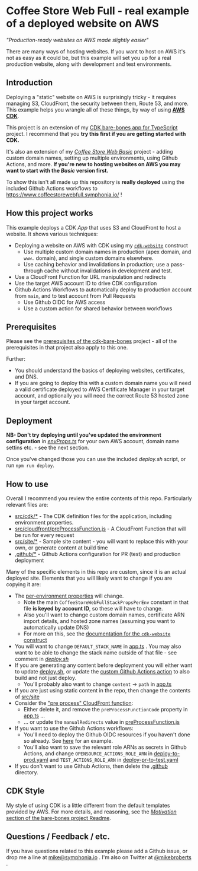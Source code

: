 # Coffee Store Web Full - real example of a deployed website on AWS

_"Production-ready websites on AWS made slightly easier"_

There are many ways of hosting websites. If you want to host on AWS it's not as easy as it could be, but this example
will set you up for a real production website, along with development and test environments.

## Introduction

Deploying a "static" website on AWS is surprisingly tricky - it requires managing S3, CloudFront, the security between them, Route 53, and more. This example helps you wrangle all of these things, by way of using [**AWS CDK**](https://docs.aws.amazon.com/cdk/v2/guide/home.html).

This project is an extension of my [CDK bare-bones app for TypeScript](https://github.com/symphoniacloud/cdk-bare-bones) project. I recommend that you **try this first if you are getting started with CDK.**

It's also an extension of my [_Coffee Store Web Basic_](https://github.com/symphoniacloud/coffee-store-web-basic) project - adding custom domain names, setting up multiple environments, using Github Actions, and more. **If you're new to hosting websites on AWS you may want to start with the _Basic_ version first.**

To show this isn't all made up this repository is **really deployed** using the included Github Actions workflows to https://www.coffeestorewebfull.symphonia.io/ !

## How this project works

This example deploys a CDK _App_ that uses S3 and CloudFront to host a website. It shows various techniques:

* Deploying a website on AWS with CDK using my [`cdk-website`](https://github.com/symphoniacloud/cdk-website) construct
    * Use multiple custom domain names in production (apex domain, and `www.` domain), and single custom domains elsewhere.
    * Use caching behavior and invalidations in production; use a pass-through cache without invalidations in development and test.
* Use a CloudFront Function for URL manipulation and redirects
* Use the target AWS account ID to drive CDK configuration
* Github Actions Workflows to automatically deploy to production account from `main`, and to test account from Pull Requests
    * Use Github OIDC for AWS access
    * Use a custom action for shared behavior between workflows

## Prerequisites

Please see the [prerequisites of the cdk-bare-bones](https://github.com/symphoniacloud/cdk-bare-bones#prerequisites) project - all of the prerequisites in that project also apply to this one.

Further:

* You should understand the basics of deploying websites, certificates, and DNS.
* If you are going to deploy this with a custom domain name you will need a valid certificate deployed to AWS Certificate Manager in your target account, and optionally you will need the correct Route 53 hosted zone in your target account. 

## Deployment

**NB- Don't try deploying until you've updated the environment configuration** in [_envProps.ts_](src/cdk/envProps.ts) for your own AWS account, domain name settins etc. - see the next section.

Once you've changed those you can use the included _deploy.sh_ script, or run `npm run deploy`.

## How to use

Overall I recommend you review the entire contents of this repo. Particularly relevant files are:

* [src/cdk/*](src/cdk) - The CDK definition files for the application, including environment properties.
* [src/cloudfront/preProcessFunction.js](src/cloudfront/preProcessFunction.js) - A CloudFront Function that will be run for every request
* [src/site/*](src/site) - Sample site content - you will want to replace this with your own, or generate content at build time
* [.github/*](.github) - Github Actions configuration for PR (test) and production deployment

Many of the specific elements in this repo are custom, since it is an actual deployed site. Elements that you will likely want to change if you are copying it are:

* The [per-environment properties](src/cdk/envProps.ts) will change. 
  * Note the main `CoffeeStoreWebFullStackPropsPerEnv` constant in that file **is keyed by account ID**, so these will have to change.
  * Also you'll want to change custom domain names, certificate ARN import details, and hosted zone names (assuming you want to automatically update DNS)
  * For more on this, see the [documentation for the `cdk-website` construct](https://github.com/symphoniacloud/cdk-website)
* You will want to change `DEFAULT_STACK_NAME` in [app.ts](src/cdk/app.ts) . You may also want to be able to change the stack name outside of that file - see comment in [_deploy.sh_](deploy.sh)
* If you are generating any content before deployment you will either want to update [deploy.sh](deploy.sh), or update the [custom Github Actions action](.github/actions/deploy/action.yaml) to also build and not just deploy.
  * You'll probably also want to change `content` -> `path` in [app.ts](src/cdk/app.ts)
* If you are just using static content in the repo, then change the contents of [src/site](src/site)
* Consider the ["pre process" CloudFront function](src/cloudfront/preProcessFunction.js):
  * Either delete it, and remove the `preProcessFunctionCode` property in [app.ts](src/cdk/app.ts) ...
  * ... or update the `manualRedirects` value in [preProcessFunction.js](src/cloudfront/preProcessFunction.js)
* If you want to use the Github Actions workflows:
  * You'll need to deploy the Github OIDC resources if you haven't done so already. See [here](https://github.com/symphoniacloud/coffee-store-v2/tree/main/github-actions-prereqs) for an example.
  * You'll also want to save the relevant role ARNs as secrets in Github Actions, and change `OPENSOURCE_ACTIONS_ROLE_ARN` in [deploy-to-prod.yaml](.github/workflows/deploy-to-prod.yaml) and `TEST_ACTIONS_ROLE_ARN` in [deploy-pr-to-test.yaml](.github/workflows/deploy-pr-to-test.yaml)
* If you don't want to use Github Actions, then delete the [.github](.github) directory.

## CDK Style

My style of using CDK is a little different from the default templates provided by AWS. For more details, and reasoning, see the [_Motivation_ section of the bare-bones project Readme](https://github.com/symphoniacloud/cdk-bare-bones#design-decisions--motivation).

## Questions / Feedback / etc.

If you have questions related to this example please add a Github issue, or drop me a line
at [mike@symphonia.io](mailto:mike@symphonia.io) . I'm also on Twitter
at [@mikebroberts](https://twitter.com/mikebroberts) .
